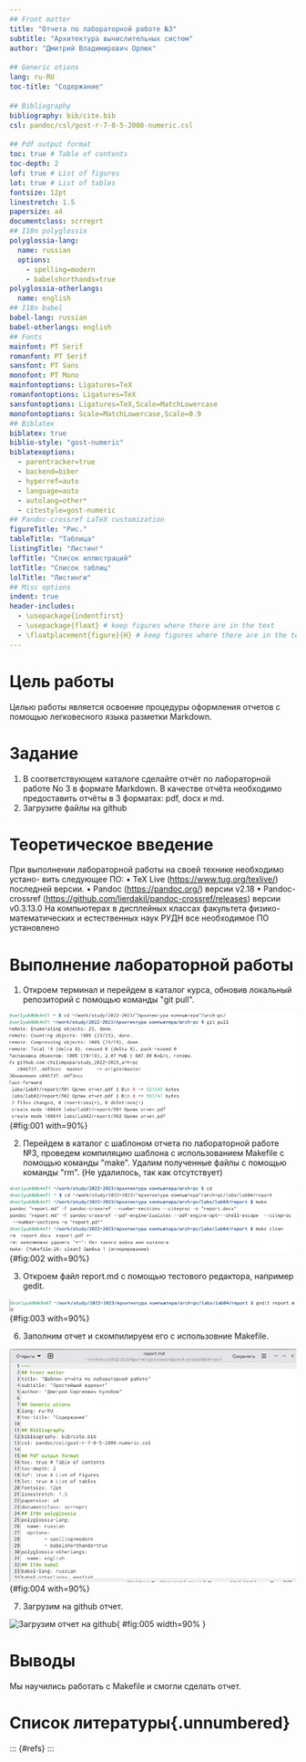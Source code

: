 ```yaml
---
## Front matter
title: "Отчета по лабораторной работе №3"
subtitle: "Архитектура вычислительных систем"
author: "Дмитрий Владимирович Орлюк"

## Generic otions
lang: ru-RU
toc-title: "Содержание"

## Bibliography
bibliography: bib/cite.bib
csl: pandoc/csl/gost-r-7-0-5-2008-numeric.csl

## Pdf output format
toc: true # Table of contents
toc-depth: 2
lof: true # List of figures
lot: true # List of tables
fontsize: 12pt
linestretch: 1.5
papersize: a4
documentclass: scrreprt
## I18n polyglossia
polyglossia-lang:
  name: russian
  options:
	- spelling=modern
	- babelshorthands=true
polyglossia-otherlangs:
  name: english
## I18n babel
babel-lang: russian
babel-otherlangs: english
## Fonts
mainfont: PT Serif
romanfont: PT Serif
sansfont: PT Sans
monofont: PT Mono
mainfontoptions: Ligatures=TeX
romanfontoptions: Ligatures=TeX
sansfontoptions: Ligatures=TeX,Scale=MatchLowercase
monofontoptions: Scale=MatchLowercase,Scale=0.9
## Biblatex
biblatex: true
biblio-style: "gost-numeric"
biblatexoptions:
  - parentracker=true
  - backend=biber
  - hyperref=auto
  - language=auto
  - autolang=other*
  - citestyle=gost-numeric
## Pandoc-crossref LaTeX customization
figureTitle: "Рис."
tableTitle: "Таблица"
listingTitle: "Листинг"
lofTitle: "Список иллюстраций"
lotTitle: "Список таблиц"
lolTitle: "Листинги"
## Misc options
indent: true
header-includes:
  - \usepackage{indentfirst}
  - \usepackage{float} # keep figures where there are in the text
  - \floatplacement{figure}{H} # keep figures where there are in the text
---
```


# Цель работы

Целью работы является освоение процедуры оформления отчетов с помощью
легковесного языка разметки Markdown.

# Задание

1. В соответствующем каталоге сделайте отчёт по лабораторной работе No 3
в формате Markdown. В качестве отчёта необходимо предоставить отчёты
в 3 форматах: pdf, docx и md.
2. Загрузите файлы на github

# Теоретическое введение

При выполнении лабораторной работы на своей технике необходимо устано-
вить следующее ПО:
• TeX Live (https://www.tug.org/texlive/) последней версии.
• Pandoc (https://pandoc.org/) версии v2.18
• Pandoc-crossref (https://github.com/lierdakil/pandoc-crossref/releases)
версии v0.3.13.0
На компьютерах в дисплейных классах факультета физико-математических
и естественных наук РУДН все необходимое ПО установлено

# Выполнение лабораторной работы
1. Откроем терминал и перейдем в каталог курса, обновив локальный репозиторий с помощью команды "git pull".

![Открыли терминал, перешли в каталог курса, обновив локальный репозиторий](image/1.png){#fig:001 with=90%}

2. Перейдем в каталог с шаблоном отчета по лабораторной работе №3, проведем компиляцию шаблона с использованием Makefile c помощью команды "make". Удалим полученные файлы с помощью команды "rm". (Не удалилось, так как отсутствует)

![Перешли в каталог, провели компиляцию, удалили полученные файлы](image/2.png){#fig:002 with=90%}

3. Откроем файл report.md с помощью тестового редактора, например gedit.

![Открыли файл md](image/3.png){#fig:003 with=90%}

6. Заполним отчет и скомпилируем его с использовние Makefile.

![Проверим файл, меняем все под себя](image/4.png){#fig:004 with=90%}

7. Загрузим на github отчет. 

![Загрузим отчет на github](image/5.jpg){ #fig:005 width=90% }

# Выводы

Мы научились работать с Makefile и смогли сделать отчет.

# Список литературы{.unnumbered}

::: {#refs}
:::
